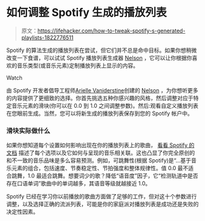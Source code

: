 # 如何调整 Spotify 生成的播放列表

> 原文：<https://lifehacker.com/how-to-tweak-spotify-s-generated-playlists-1822776511>

Spotify 的算法生成的播放列表在尝试，但它们并不总是命中目标。如果你想稍微改变一下食谱，可以试试 Spotify 播放列表生成器 [Nelson](https://nelson.glitch.me/) ，它可以让你根据你喜欢的音乐类型(或音乐元素)定制播放列表上显示的内容。

Watch

由 Spotify 开发者倡导工程师[Arielle Vaniderstine](https://twitter.com/imariari)创建的 [Nelson](https://nelson.glitch.me/) ，为你想听更多的内容提供了更细致的选择。你首先挑选五种你感兴趣的风格，然后调整对应于特定音乐元素的滑块(你可以在 0.0 到 1.0 之间调整参数)。然后:观看自定义播放列表在您眼前生成。当然，您可以将新生成的播放列表保存到您的 Spotify 帐户中。

### **滑块实际做什么**

如果你想知道每个设置如何影响出现在你的播放列表上的歌曲， [看看 Spotify 的文档](https://beta.developer.spotify.com/documentation/web-api/reference/tracks/get-audio-features/#audio-features-object) 描述了每个选项以及它如何与呈现的音乐相关联。这也凸显了你完全原创的和不一致的音乐品味是多么容易预测。例如，可跳舞性(根据 Spotify)是“...基于音乐元素的组合，包括速度、节奏稳定性、节拍强度和整体规律性。值 0.0 最不适合跳舞，1.0 最适合跳舞。想要词少的歌？降低“语音度”因子，它“检测轨道中是否存在口语单词”歌曲中的单词越多，其语音等级就越接近 1.0。

Spotify 已经在学习你以前播放的歌曲方面做了足够的工作，但对这十个参数进行调整，以及选择正确的流派列表，可能是你的家庭派对播放列表是成功还是失败的决定性因素。